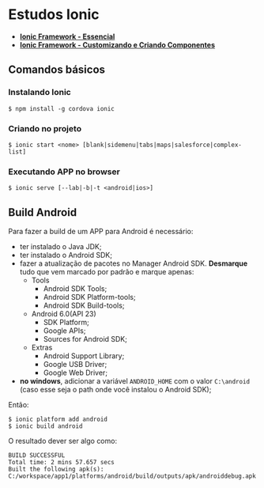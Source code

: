 # Estudos Ionic
- **[Ionic Framework - Essencial](https://github.com/jonatasleon/estudos-ionic/tree/master/ionic-essencial#ionic-framework---essencial)**
- **[Ionic Framework - Customizando e Criando Componentes](https://github.com/jonatasleon/estudos-ionic/tree/master/ionic-customizando-e-criando-componentes#ionic-framework---customizando-e-criando-componentes)**

## Comandos básicos

### Instalando Ionic
```
$ npm install -g cordova ionic
```

### Criando no projeto
```
$ ionic start <nome> [blank|sidemenu|tabs|maps|salesforce|complex-list]
```

### Executando APP no browser
```
$ ionic serve [--lab|-b|-t <android|ios>]
```

## Build Android
Para fazer a build de um APP para Android é necessário:

- ter instalado o Java JDK;
- ter instalado o Android SDK;
- fazer a atualização de pacotes no Manager Android SDK. **Desmarque** tudo que vem marcado por padrão e marque apenas:
  - Tools
    - Android SDK Tools;
    - Android SDK Platform-tools;
    - Android SDK Build-tools;
  - Android 6.0(API 23)
    - SDK Platform;
    - Google APIs;
    - Sources for Android SDK;
  - Extras
    - Android Support Library;
    - Google USB Driver;
    - Google Web Driver;
- **no windows**, adicionar a variável `ANDROID_HOME` com o valor `C:\android` (caso esse seja o path onde você instalou o Android SDK);

Então:
```
$ ionic platform add android
$ ionic build android
```

O resultado dever ser algo como:
```
BUILD SUCCESSFUL
Total time: 2 mins 57.657 secs
Built the following apk(s):
C:/workspace/app1/platforms/android/build/outputs/apk/androiddebug.apk
```
